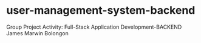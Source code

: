 # user-management-system-backend
Group Project Activity: Full-Stack Application Development-BACKEND
 James Marwin Bolongon 